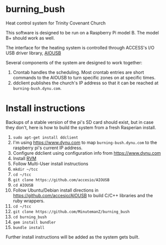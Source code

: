 burning_bush
============

Heat control system for Trinity Covenant Church

This software is designed to be run on a Raspberry Pi model B.  The model B+
should work as well.

The interface for the heating system is controlled through ACCESS's I/O USB
driver library, [AIOUSB](https://github.com/accesio/AIOUSB)

Several components of the system are designed to work together:
1. Crontab handles the scheduling.  Most crontab entries
are short commands to the AIOUSB to turn specific zones on at specific times.
1. ddclient publishes the church's IP address so that it can be reached at
`burning-bush.dynu.com`.

# Install instructions

Backups of a stable version of the pi's SD card should exist, but in case they
don't, here is how to build the system from a fresh Rasperian install.

1. `sudo apt-get install ddclient`
  1. I'm using https://www.dynu.com to map `burning-bush.dynu.com` to the
  raspberry pi's current IP address.
  1. Configure ddclient using configuration info from https://www.dynu.com
1. Install [RVM](http://rvm.io/rvm/install)
  1. Follow Multi-User install instructions
1. `mkdir ~/tcc`
1. `cd ~/tcc`
1. `git clone https://github.com/accesio/AIOUSB`
1. `cd AIOUSB`
1. Follow Ubuntu/Debian install directions in https://github.com/accesio/AIOUSB
to build C/C++ libraries and the ruby wrappers.
1. `cd ~/tcc`
1. `git clone https://github.com/MinutemanZ/burning_bush`
1. `cd burning_bush`
1. `gem install bundler`
1. `bundle install`

Further install instructions will be added as the system gets built.
